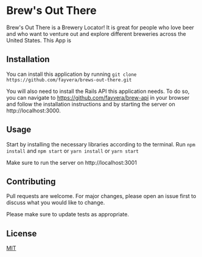 # Brew's Out There

Brew's Out There is a Brewery Locator! It is great for people who love beer and who want to venture out and explore different breweries across the United States.
This App is 

## Installation
You can install this application by running 
```git clone https://github.com/fayvera/brews-out-there.git ```

You will also need to install the Rails API this application needs. To do so, you can navigate to https://github.com/fayvera/brew-api in your browser and follow the installation instructions and by starting the server on http://localhost:3000.


## Usage
Start by installing the necessary libraries according to the terminal.
Run 
```npm install``` and ```npm start```
or
```yarn install``` or ```yarn start```

Make sure to run the server on http://localhost:3001

## Contributing
Pull requests are welcome. For major changes, please open an issue first to discuss what you would like to change.

Please make sure to update tests as appropriate.

## License
[MIT](https://choosealicense.com/licenses/mit/)